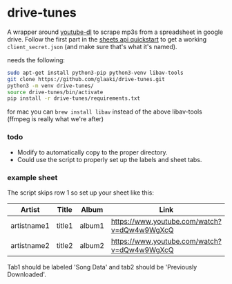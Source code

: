 # drive-tunes

A wrapper around [youtube-dl](https://github.com/rg3/youtube-dl) to scrape mp3s from a spreadsheet in google drive. Follow the first part in the [sheets api quickstart](https://developers.google.com/sheets/api/quickstart/python) to get a working `client_secret.json` (and make sure that's what it's named). 

needs the following:
```bash
sudo apt-get install python3-pip python3-venv libav-tools
git clone https://github.com/glaaki/drive-tunes.git
python3 -m venv drive-tunes/
source drive-tunes/bin/activate
pip install -r drive-tunes/requirements.txt
```
for mac you can `brew install libav` instead of the above libav-tools (ffmpeg is really what we're after)

### todo
* Modify to automatically copy to the proper directory.
* Could use the script to properly set up the labels and sheet tabs.

### example sheet
The script skips row 1 so set up your sheet like this:

| Artist      | Title  | Album  | Link |
| ----------- | ------ | ------ | ---- |
| artistname1 | title1 | album1 | https://www.youtube.com/watch?v=dQw4w9WgXcQ |
| artistname2 | title2 | album2 | https://www.youtube.com/watch?v=dQw4w9WgXcQ |

Tab1 should be labeled 'Song Data' and tab2 should be 'Previously Downloaded'.

